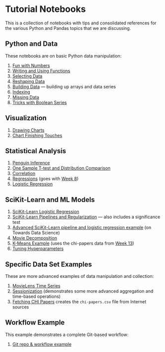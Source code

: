 # Tutorial Notebooks

This is a collection of notebooks with tips and consolidated references for the various Python and Pandas topics that we are discussing.

## Python and Data

These notebooks are on basic Python data manipulation:

1. [Fun with Numbers](FunWithNumbers.ipynb)
2. [Writing and Using Functions](Functions.ipynb)
3. [Selecting Data](Selection.ipynb)
4. [Reshaping Data](Reshaping.ipynb)
5. [Building Data](BuildingData.ipynb) — building up arrays and data series
6. [Indexing](Indexing.ipynb)
7. [Missing Data](MissingData.ipynb)
8. [Tricks with Boolean Series](./BooleanSeries.ipynb)

## Visualization

1. [Drawing Charts](Charting.ipynb)
2. [Chart Finishing Touches](ChartFinishingTouches.ipynb)

## Statistical Analysis

1.  [Penguin Inference](PenguinSamples.ipynb)
2.  [One Sample T-test and Distribution Comparison](OneSample.ipynb)
3.  [Correlation](Correlation.ipynb)
4.  [Regressions](Regressions.ipynb) (goes with [Week 8](../../week8/index.md))
5.  [Logistic Regression](LogitRegressionDemo.ipynb)

## SciKit-Learn and ML Models

1.  [SciKit-Learn Logistic Regression](SciKitLogistic.ipynb)
2.  [SciKit-Learn Pipelines and Regularization](SciKitPipeline.ipynb) — also includes a significance test
3.  [Advanced SciKit-Learn pipeline and logistic regression example](https://towardsdatascience.com/logistic-regression-classifier-on-census-income-data-e1dbef0b5738) (on Towards Data Science)
4.  [Movie Decomposition](MovieDecomp.ipynb)
5.  [K-Means Example](ClusteringExample.ipynb) (uses the chi-papers data from [Week 13](../../content/week13/index.md#practice))
6.  [Tuning Hyperparameters](TuningExample.ipynb)

## Specific Data Set Examples

These are more advanced examples of data manipulation and collection:

1.  [MovieLens Time Series](./MLTimeSeries.ipynb)
2.  [Sessionization](Sessions.ipynb) (demonstrates some more advanced aggregation and time-based operations)
3.  [Fetching CHI Papers](./FetchCHIPapers.ipynb) creates the `chi-papers.csv` file from Internet sources

## Workflow Example

This example demonstrates a complete Git-based workflow:

1. [Git repo & workflow example](https://github.com/BoiseState/cs533-hcibib-demo)
